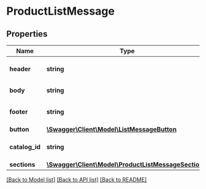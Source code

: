 # ProductListMessage

## Properties
Name | Type | Description | Notes
------------ | ------------- | ------------- | -------------
**header** | **string** | Header of the message | [optional] 
**body** | **string** | Body of the message | 
**footer** | **string** | Footer of the message | [optional] 
**button** | [**\Swagger\Client\Model\ListMessageButton**](ListMessageButton.md) |  | 
**catalog_id** | **string** | Existing unique catalog ID | 
**sections** | [**\Swagger\Client\Model\ProductListMessageSection[]**](ProductListMessageSection.md) |  | 

[[Back to Model list]](../README.md#documentation-for-models) [[Back to API list]](../README.md#documentation-for-api-endpoints) [[Back to README]](../README.md)



